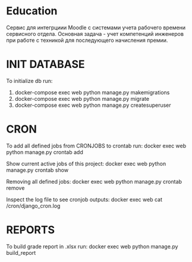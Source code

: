 # Education

Сервис для интегрциии Moodle с системами учета рабочего времени сервисного отдела.
Основная задача - учет компетенций инженеров при работе с техникой для последующего начисления премии.


# INIT DATABASE

To initialize db run:

1) docker-compose exec web python manage.py makemigrations
2) docker-compose exec web python manage.py migrate
3) docker-compose exec web python manage.py createsuperuser 


# CRON

To add all defined jobs from CRONJOBS to crontab run:
    docker exec web python manage.py crontab add 

Show current active jobs of this project:
    docker exec web python manage.py crontab show 

Removing all defined jobs:
    docker exec web python manage.py crontab remove

Inspect the log file to see cronjob outputs:
    docker exec web cat /cron/django_cron.log

# REPORTS
To build grade report in .xlsx run:
    docker exec web python manage.py build_report


